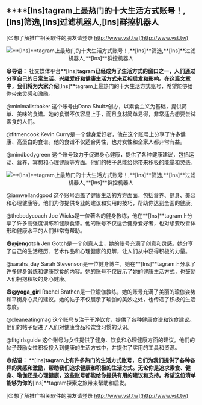 ## ****[Ins]**tagram上最热门的十大生活方式账号！,**[Ins]**筛选,**[Ins]**过滤机器人,**[Ins]**群控机器人**

[😍想了解推广相关软件的朋友请登录 http://www.vst.tw](http://www.vst.tw)

 <center><img src="https://vst.tw/MP4/tuiguang/png/6.png" alt="**[Ins]**tagram上最热门的十大生活方式账号！,**[Ins]**筛选,**[Ins]**过滤机器人,**[Ins]**群控机器人"></center>

**😄导语：**
社交媒体平台**[Ins]**tagram已经成为了生活方式的窗口之一，人们通过分享自己的日常生活、兴趣爱好和健康生活方式来互相启发和影响。在这篇文章中，我们将为大家介绍**[Ins]**tagram上最热门的十大生活方式账号，希望能够给你带来灵感和激励。

@minimalistbaker
这个账号由Dana Shultz创办，以素食主义为基础，提供简单、美味的食谱。她的食谱不仅容易上手，而且食材简单易得，非常适合想要尝试素食的人们。

@fitmencook
Kevin Curry是一个健身爱好者，他在这个账号上分享了许多健康、高蛋白的食谱。他的食谱不仅适合男性，也对女性和全家人都非常有益。

@mindbodygreen
这个账号致力于促进身心健康，提供了各种健康建议，包括运动、营养、冥想和心理健康等方面。他们的帖子总能给你带来积极的能量和灵感。

 <center><img src="https://vst.tw/MP4/tuiguang/png/5.png" alt="**[Ins]**tagram上最热门的十大生活方式账号！,**[Ins]**筛选,**[Ins]**过滤机器人,**[Ins]**群控机器人"></center>

@iamwellandgood
这个账号涵盖了健康生活的方方面面，包括营养、健身、美容和心理健康等。他们为你提供专业的建议和实用的技巧，帮助你达到全面的健康。

@thebodycoach
Joe Wicks是一位著名的健身教练，他在**[Ins]**tagram上分享了许多高强度训练和健康食谱。他的账号不仅适合健身爱好者，也对想要改善体形和健康水平的人们非常有帮助。

**😄@jengotch**
Jen Gotch是一个创意人士，她的账号充满了创意和灵感。她分享了自己的生活经历、艺术作品和心理健康的见解，让人们从中获得积极的力量。

@sarahs_day
Sarah Stevenson是一位健身博主，她在**[Ins]**tagram上分享了许多健身锻炼和健康饮食的内容。她的账号不仅展示了她的健康生活方式，也鼓励人们拥抱积极的身心健康。

**😄@yoga_girl**
Rachel Brathen是一位瑜伽教练，她的账号充满了美丽的瑜伽姿势和平衡身心灵的建议。她的帖子不仅展示了瑜伽的美妙之处，也传递了积极的生活态度。

@cleaneatingmag
这个账号专注于干净饮食，提供了各种健康食谱和饮食建议。他们的帖子促进了人们对健康食品和饮食习惯的认识。

@fitgirlsguide
这个账号为女性提供了健身、饮食和心理健康方面的建议。他们的帖子鼓励女性积极投入到健康的生活方式中，并提供了实用的工具和资源。

**😄结语：**
**[Ins]**tagram上有许多热门的生活方式账号，它们为我们提供了各种各样的灵感和激励，帮助我们追求健康和积极的生活方式。无论你是追求素食、健身、瑜伽还是心理健康，这些账号都能给你提供有用的建议和支持。希望这份清单能够为你的**[Ins]**tagram探索之旅带来帮助和启发。

[😍想了解推广相关软件的朋友请登录 http://www.vst.tw](http://www.vst.tw)



